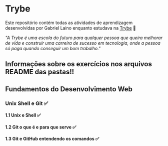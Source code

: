 # Trybe


Este repositório contém todas as atividades de aprendizagem desenvolvidas por Gabriel Laino enquanto estudava na [Trybe](https://www.betrybe.com/) 🚀


_"A Trybe é uma escola do futuro para qualquer pessoa que queira melhorar de vida e construir uma carreira de sucesso em tecnologia, onde a pessoa só paga quando conseguir um bom trabalho."_

## Informações sobre os exercícios nos arquivos README das pastas!!


## Fundamentos do Desenvolvimento Web 

### Unix Shell e Git ✅
#### 1.1 Unix e Shell ✅
#### 1.2 Git o que é e para que serve ✅
#### 1.3 Git e GitHub entendendo os comandos ✅





